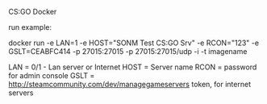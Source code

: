 CS:GO Docker

run example:

docker run -e LAN=1 -e HOST="SONM Test CS:GO Srv" -e RCON="123" -e GSLT=CEABFC414 -p 27015:27015 -p 27015:27015/udp -i -t imagename 

LAN = 0/1 - Lan server or Internet
HOST = Server name
RCON = password for admin console
GSLT = http://steamcommunity.com/dev/managegameservers token, for internet servers
